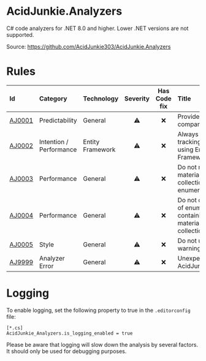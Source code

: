 # AcidJunkie.Analyzers

C# code analyzers for .NET 8.0 and higher. Lower .NET versions are not supported.

Source: https://github.com/AcidJunkie303/AcidJunkie.Analyzers

# Rules

| Id                                                                                             | Category                | Technology       | Severity | Has Code fix | Title                                                                       |
|:-----------------------------------------------------------------------------------------------|:------------------------|:-----------------|:--------:|:------------:|:----------------------------------------------------------------------------|
| [AJ0001](https://github.com/AcidJunkie303/AcidJunkie.Analyzers/blob/main/docs/Rules/AJ0001.md) | Predictability          | General          |    ⚠️    |      ❌       | Provide an equality comparer argument                                       | 
| [AJ0002](https://github.com/AcidJunkie303/AcidJunkie.Analyzers/blob/main/docs/Rules/AJ0002.md) | Intention / Performance | Entity Framework |    ⚠️    |      ❌       | Always specify the tracking type when using Entity Framework                | 
| [AJ0003](https://github.com/AcidJunkie303/AcidJunkie.Analyzers/blob/main/docs/Rules/AJ0003.md) | Performance             | General          |    ⚠️    |      ❌       | Do not return materialized collection as enumerable                         | 
| [AJ0004](https://github.com/AcidJunkie303/AcidJunkie.Analyzers/blob/main/docs/Rules/AJ0004.md) | Performance             | General          |    ⚠️    |      ❌       | Do not create tasks of enumerable type containing a materialized collection | 
| [AJ0005](https://github.com/AcidJunkie303/AcidJunkie.Analyzers/blob/main/docs/Rules/AJ0005.md) | Style                   | General          |    ⚠️    |      ❌       | Do not use general warning suppression                                      | 
| [AJ9999](https://github.com/AcidJunkie303/AcidJunkie.Analyzers/blob/main/docs/Rules/AJ9999.md) | Analyzer Error          | General          |    ⚠️    |      ❌       | Unexpected error in AcidJunkie.Analyzers                                    | 

# Logging

To enable logging, set the following property to true in the `.editorconfig` file:

```
[*.cs]
AcidJunkie_Analyzers.is_logging_enabled = true
```

Please be aware that logging will slow down the analysis by several factors. It should only be used for debugging
purposes.
